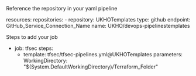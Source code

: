 Reference the repository in your yaml pipeline

resources:
  repositories: 
    - repository: UKHOTemplates
      type: github
      endpoint: GitHub_Service_Connection_Name
      name: UKHO/devops-pipelinestemplates

Steps to add your job      

- job: tfsec
  steps: 
    - template: tfsec/tfsec-pipelines.yml@UKHOTemplates
      parameters: 
        WorkingDirectory: "$(System.DefaultWorkingDirectory)/Terraform_Folder"
